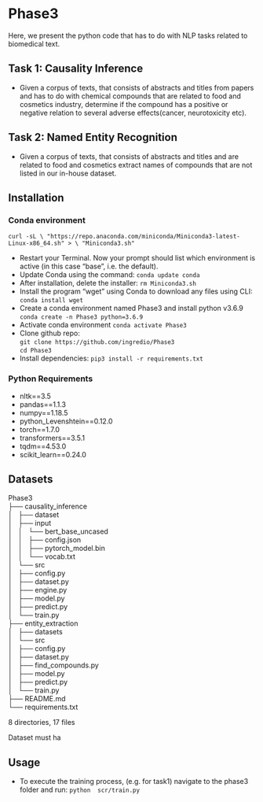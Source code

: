 # Phase3
Here, we present the python code that has to do with NLP tasks related to biomedical text.
## Task 1: Causality Inference
* Given a corpus of texts, that consists of abstracts and titles from papers and has to do with chemical compounds that are related to food and cosmetics industry, determine if the compound has a positive or negative relation to several adverse effects(cancer, neurotoxicity etc).
 
## Task 2: Named Entity Recognition
* Given a corpus of texts, that consists of abstracts and titles and are related to food and cosmetics extract names of compounds that are not listed in our in-house dataset.

## Installation
### Conda environment
` curl -sL \
  "https://repo.anaconda.com/miniconda/Miniconda3-latest-Linux-x86_64.sh" > \
  "Miniconda3.sh" `
  * Restart your Terminal. Now your prompt should list which environment is active (in this case “base”, i.e. the default).
  * Update Conda using the command:
    `conda update conda`
  * After installation, delete the installer:
    `rm Miniconda3.sh`
  * Install the program “wget” using Conda to download any files using CLI:
    `conda install wget`
  *  Create a conda environment named Phase3 and install python v3.6.9
    `conda create -n Phase3 python=3.6.9`
  * Activate conda environment
    `conda activate Phase3`
  * Clone github repo:  
    `git clone https://github.com/ingredio/Phase3`  
    `cd Phase3`
  * Install dependencies:
    `pip3 install -r requirements.txt`

###  Python Requirements
* nltk==3.5
* pandas==1.1.3
* numpy==1.18.5
* python_Levenshtein==0.12.0
* torch==1.7.0
* transformers==3.5.1
* tqdm==4.53.0
* scikit_learn==0.24.0
## Datasets    

Phase3  
├── causality_inference  
│   ├── dataset  
│   ├── input  
│   │   └── bert_base_uncased  
│   │       ├── config.json  
│   │       ├── pytorch_model.bin  
│   │       └── vocab.txt  
│   └── src  
│       ├── config.py  
│       ├── dataset.py  
│       ├── engine.py  
│       ├── model.py  
│       ├── predict.py  
│       └── train.py  
├── entity_extraction  
│   ├── datasets  
│   └── src  
│       ├── config.py  
│       ├── dataset.py  
│       ├── find_compounds.py  
│       ├── model.py  
│       ├── predict.py  
│       └── train.py  
├── README.md  
└── requirements.txt  

8 directories, 17 files  

Dataset must ha
## Usage
* To execute the training process, (e.g. for task1) navigate to the phase3 folder and run: `python  scr/train.py`
